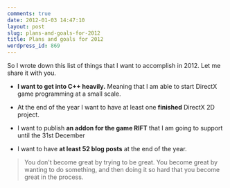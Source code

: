 ```yaml
---
comments: true
date: 2012-01-03 14:47:10
layout: post
slug: plans-and-goals-for-2012
title: Plans and goals for 2012
wordpress_id: 869
---
```


So I wrote down this list of things that I want to accomplish in 2012. Let me share it with you.



	
  * **I want to get into C++ heavily.** Meaning that I am able to start DirectX game programming at a small scale.

	
  * At the end of the year I want to have at least one **finished** DirectX 2D project.

	
  * I want to publish **an addon for the game RIFT** that I am going to support until the 31st December

	
  * I want to have **at least 52 blog posts** at the end of the year.




> You don't become great by trying to be great. You become great by wanting to do something, and then doing it so hard that you become great in the process.
